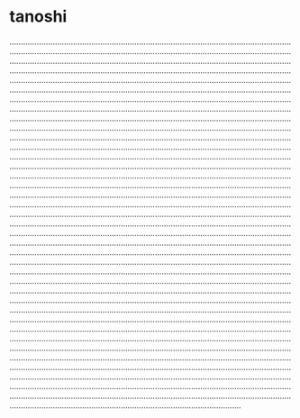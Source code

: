 # tanoshi
..............................................................................................................................................................................................................................................................................................................................................................................................................................................................................................................................................................................................................................................................................................................................................................................................................................................................................................................................................................................................................................................................................................................................................................................................................................................................................................................................................................................................................................................................................................................................................................................................................................................................................................................................................................................................................................................................................................................................................................................................................................................................................................................................................................................................................................................................................................................................................................................................................................................................................................................................................................................................................................................................................................................................................................................................................................................................................................................................................................................................................................................................................................................................................................................................................................................................................................................................................................................................................................................................................................................................................................................................................................................................................................................................................................................................................................................................................................................................................................................................................................................................................................................................................................................................................................................................................................................................................................................................................................................................................................................................................................................................................................................................................................................................................................................................................................................................................................................................................................................................................